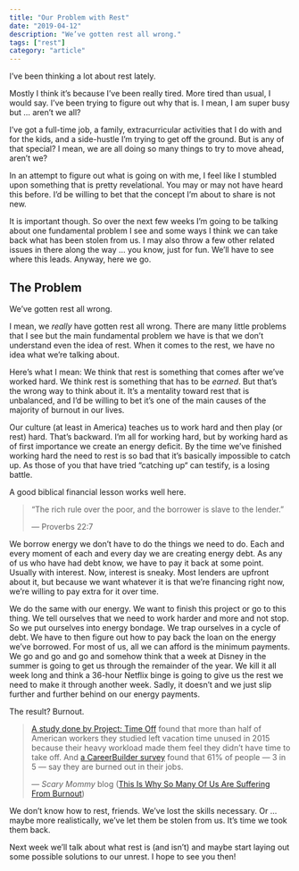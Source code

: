 ```yaml
---
title: "Our Problem with Rest"
date: "2019-04-12"
description: "We’ve gotten rest all wrong."
tags: ["rest"]
category: "article"
---
```


I’ve been thinking a lot about rest lately.

Mostly I think it’s because I’ve been really tired. More tired than usual, I would say. I’ve been trying to figure out why that is. I mean, I am super busy but … aren’t we all?

I’ve got a full-time job, a family, extracurricular activities that I do with and for the kids, and a side-hustle I’m trying to get off the ground. But is any of that special? I mean, we are all doing so many things to try to move ahead, aren’t we?

In an attempt to figure out what is going on with me, I feel like I stumbled upon something that is pretty revelational. You may or may not have heard this before. I’d be willing to bet that the concept I’m about to share is not new.

It is important though. So over the next few weeks I’m going to be talking about one fundamental problem I see and some ways I think we can take back what has been stolen from us. I may also throw a few other related issues in there along the way … you know, just for fun. We’ll have to see where this leads. Anyway, here we go.

## The Problem

We’ve gotten rest all wrong.

I mean, we _really_ have gotten rest all wrong. There are many little problems that I see but the main fundamental problem we have is that we don’t understand even the idea of rest. When it comes to the rest, we have no idea what we’re talking about.

Here’s what I mean: We think that rest is something that comes after we’ve worked hard. We think rest is something that has to be _earned_. But that’s the wrong way to think about it. It’s a mentality toward rest that is unbalanced, and I’d be willing to bet it’s one of the main causes of the majority of burnout in our lives.

Our culture (at least in America) teaches us to work hard and then play (or rest) hard. That’s backward. I’m all for working hard, but by working hard as of first importance we create an energy deficit. By the time we’ve finished working hard the need to rest is so bad that it’s basically impossible to catch up. As those of you that have tried “catching up“ can testify, is a losing battle.

A good biblical financial lesson works well here.

> “The rich rule over the poor, and the borrower is slave to the lender.”
>
> — Proverbs 22:7

We borrow energy we don’t have to do the things we need to do. Each and every moment of each and every day we are creating energy debt. As any of us who have had debt know, we have to pay it back at some point. Usually with interest. Now, interest is sneaky. Most lenders are upfront about it, but because we want whatever it is that we’re financing right now, we’re willing to pay extra for it over time.

We do the same with our energy. We want to finish this project or go to this thing. We tell ourselves that we need to work harder and more and not stop. So we put ourselves into energy bondage. We trap ourselves in a cycle of debt. We have to then figure out how to pay back the loan on the energy we’ve borrowed. For most of us, all we can afford is the minimum payments. We go and go and go and somehow think that a week at Disney in the summer is going to get us through the remainder of the year. We kill it all week long and think a 36-hour Netflix binge is going to give us the rest we need to make it through another week. Sadly, it doesn’t and we just slip further and further behind on our energy payments.

The result? Burnout.

> [A study done by Project: Time Off](https://www.projecttimeoff.com/news/press-releases/americans-waste-record-setting-658-million-vacation-days) found that more than half of American workers they studied left vacation time unused in 2015 because their heavy workload made them feel they didn’t have time to take off. And [a CareerBuilder survey](http://press.careerbuilder.com/2017-05-23-Do-American-Workers-Need-a-Vacation-New-CareerBuilder-Data-Shows-Majority-Are-Burned-Out-at-Work-While-Some-Are-Highly-Stressed-or-Both) found that 61% of people — 3 in 5 — say they are burned out in their jobs.
>
> — _Scary Mommy_ blog ([This Is Why So Many Of Us Are Suffering From Burnout](https://www.scarymommy.com/why-so-many-are-suffering-from-burnout/))

We don’t know how to rest, friends. We’ve lost the skills necessary. Or … maybe more realistically, we’ve let them be stolen from us. It’s time we took them back.

Next week we’ll talk about what rest is (and isn’t) and maybe start laying out some possible solutions to our unrest. I hope to see you then!

